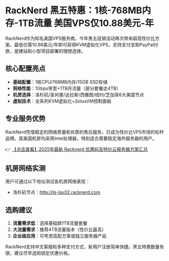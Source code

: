 # RackNerd 黑五特惠：1核-768MB内存-1TB流量 美国VPS仅10.88美元-年

RackNerd作为知名美国VPS服务商，今年黑五促销活动再次带来超高性价比方案。最低仅需10.88美元/年即可获得KVM虚拟化VPS，支持支付宝和PayPal付款，是建站和小型项目部署的理想选择。

## 核心配置亮点
- **基础配置**：1核CPU/768MB内存/15GB SSD存储
- **网络性能**：1Gbps带宽+1TB月流量（部分套餐达4TB）
- **机房选择**：洛杉矶/圣何塞/达拉斯/西雅图/纽约/芝加哥6大美国节点
- **虚拟技术**：全系列KVM虚拟化+SolusVM控制面板

## 专业服务优势
RackNerd凭借稳定的网络质量和优质的售后服务，已成为性价比VPS市场的标杆品牌。其美国机房均采用Intel处理器，特别适合需要稳定海外服务器的用户。

👉 [【点击查看】2025年最新 Racknerd 优惠码及特价云服务器方案汇总](https://bit.ly/Rack_Nerd)

## 机房网络实测
用户可通过以下地址测试各机房网络表现：
- 洛杉矶节点：http://lg-lax02.racknerd.com

## 选购建议
1. **流量需求低**：选择基础款1TB流量套餐
2. **大流量需求**：推荐4TB流量版本（性价比最高）
3. **企业级应用**：可考虑高配方案或独立服务器产品

RackNerd支持中文客服和多种支付方式，新用户注册简单快捷。黑五特惠数量有限，建议尽早选购锁定优惠价格。